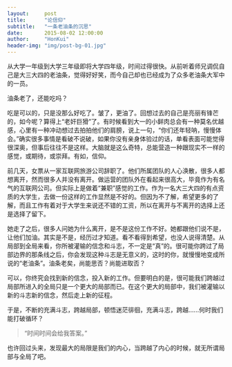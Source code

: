 ```yaml
---
layout:     post
title:      "论信仰"
subtitle:   "一条老油条的沉思"
date:       2015-08-02 12:00:00
author:     "HonKui"
header-img: "img/post-bg-01.jpg"
---
```


<p> 从大学一年级到大学三年级即将大学四年级，时间过得很快。从前听着师兄调侃自己是大三大四的老油条，觉得好好笑，而今自己却也已经成为了众多老油条大军中的一员。</p>

<p>油条老了，还能吃吗？</p>

<p>吃是可以的，只是没那么好吃了。皱了，更油了。回想过去的自己是亮丽有锋芒的，如今呢？算得上“老奸巨猾”了。有时候看到大一的小鲜肉总会有一种莫名优越感，心里有一种冲动想过去拍拍他们的肩膀，说上一句，“你们还年轻呐，慢慢体会。”确实很多事情是看破不说破，如果你没有亲身体验过的话，单看表面可能觉得很深奥，但事后往往不是这样。大脑就是这么奇特，总能营造一种跟现实不一样的感觉，或期待，或崇拜。有如，信仰。</p>

<p>前几天，女票从一家互联网旅游公司辞职了。他们所属团队的人心涣散，很多人都想离开，然而很多人并没有离开。做运营的团队外在看起来很高大，毕竟作为有名气的互联网公司。但实际上是做着“兼职”感觉的工作。作为一名大三大四的有点资质的大学生，去做一份这样的工作显然是不好的。但因为不了解，希望更多的了解，而且工作有着对于大学生来说还不错的工资，所以在离开与不离开的选择上还是选择了留下。</p>

<p>她走了之后，很多人问她为什么离开，是不是这份工作不好。她都跟他们说不是，让他们加油。其实是不是，经历过才知道。看不看得到希望，也没人说得清楚。从局部到全局来看，你所被灌输的信念和斗志，不一定是“真”的。很可能你跨过了局部边界的那条线之后，你会发现这种斗志是无意义的，这时的你，就慢慢地变成所说的“老油条”。油条老矣，尚能思否？尚能进取否？</p>

<p>可以，你终究会找到新的信念，投入新的工作。但要明白的是，很可能我们跨越过局部所进入的全局只是一个更大的局部而已。在这个更大的局部中，我们被灌输以新的斗志新的信念，然后走上新的征程。</p>

<p>于是，不断的充满斗志，跨越局部，顿悟迷茫徘徊，充满斗志，跨越......何时我们能打破循环？</p>
<blockquote>“时间时间会给我答案。”</blockquote>

<p>也许回过头来，发现最大的局限是我们的内心，当跨越了内心的时候，就无所谓局部与全局了吧。</p>

